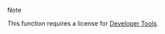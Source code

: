 <!-- markdownlint-disable-file MD041 -->
> [!NOTE]
> This function requires a license for [Developer Tools][1].

<!-- Referenced links -->
[1]: https://docs.superoffice.com/en/admin/license/expander-services/tool-box.html
